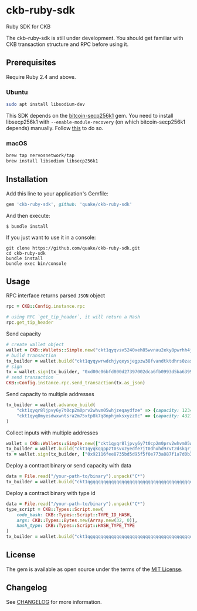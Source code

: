 # ckb-ruby-sdk

Ruby SDK for CKB

The ckb-ruby-sdk is still under development. You should get familiar with CKB transaction structure and RPC before using it.

## Prerequisites

Require Ruby 2.4 and above.

### Ubuntu

```bash
sudo apt install libsodium-dev
```

This SDK depends on the [bitcoin-secp256k1](https://github.com/cryptape/ruby-bitcoin-secp256k1) gem. You need to install libsecp256k1 with `--enable-module-recovery` (on which bitcoin-secp256k1 depends) manually. Follow [this](https://github.com/cryptape/ruby-bitcoin-secp256k1#prerequisite) to do so.

### macOS

```bash
brew tap nervosnetwork/tap
brew install libsodium libsecp256k1
```

## Installation

Add this line to your application's Gemfile:

```ruby
gem 'ckb-ruby-sdk', github: 'quake/ckb-ruby-sdk'
```

And then execute:

    $ bundle install

If you just want to use it in a console:

```
git clone https://github.com/quake/ckb-ruby-sdk.git
cd ckb-ruby-sdk
bundle install
bundle exec bin/console
```

## Usage

RPC interface returns parsed `JSON` object

```ruby
rpc = CKB::Config.instance.rpc

# using RPC `get_tip_header`, it will return a Hash
rpc.get_tip_header
```

Send capacity

```ruby
# create wallet object
wallet = CKB::Wallets::Simple.new("ckt1qyqvsv5240xeh85wvnau2eky8pwrhh4jr8ts8vyj37")
# build transaction
tx_builder = wallet.build("ckt1qyqywrwdchjyqeysjegpzw38fvandtktdhrs0zaxl4", 100_0000_0000)
# sign
tx = wallet.sign(tx_builder, "0xd00c06bfd800d27397002dca6fb0993d5ba6399b4238b2f29ee9deb97593d2bc".from_hex)
# send transaction
CKB::Config.instance.rpc.send_transaction(tx.as_json)
```

Send capacity to multiple addresses

```ruby
tx_builder = wallet.advance_build(
    "ckt1qyqr8ljpvy6y7t0cp2m0prv2whvm05whjzeqaydfze" => {capacity: 1234_0000_0000},
    "ckt1qyq0myesdwxwntsra2m75xtp8k7q8nphjmksxyzz0c" => {capacity: 4321_0000_0000},
)
```

Collect inputs with multiple addresses

```ruby
wallet = CKB::Wallets::Simple.new(["ckt1qyqr8ljpvy6y7t0cp2m0prv2whvm05whjzeqaydfze", "ckt1qyq0myesdwxwntsra2m75xtp8k7q8nphjmksxyzz0c"])
tx_builder = wallet.build("ckt1qyqkqqppzt0svxzyedfe7jt0dhxhd9rvt2dskqrjem", 5000_0000_0000)
tx = wallet.sign(tx_builder, ["0x92116fee8735bd5d95f5f0e773a887f1a7d0b3d0c6007c8a66f844acffb9adc0".from_hex, "0x252948dddb55a54c93bf05c468acbaa6683c763c39132e71fd8ecb9fb6f88f5d".from_hex])
```

Deploy a contract binary or send capacity with data

```ruby
data = File.read("/your-path-to/binary").unpack("C*")
tx_builder = wallet.build("ckt1qgqqqqqqqqqqqqqqqqqqqqqqqqqqqqqqqqqqqqqqqqqqqqqqqqqqqparrr6", 1800_0000_0000, {data: data})
```

Deploy a contract binary with type id

```ruby
data = File.read("/your-path-to/binary").unpack("C*")
type_script = CKB::Types::Script.new(
    code_hash: CKB::Types::Script::TYPE_ID_HASH,
    args: CKB::Types::Bytes.new(Array.new(32, 0)),
    hash_type: CKB::Types::Script::HASH_TYPE_TYPE
)
tx_builder = wallet.build("ckt1qgqqqqqqqqqqqqqqqqqqqqqqqqqqqqqqqqqqqqqqqqqqqqqqqqqqqparrr6", 1800_0000_0000, {data: data, type: type_script})
```

## License

The gem is available as open source under the terms of the [MIT License](https://opensource.org/licenses/MIT).

## Changelog

See [CHANGELOG](CHANGELOG.md) for more information.
